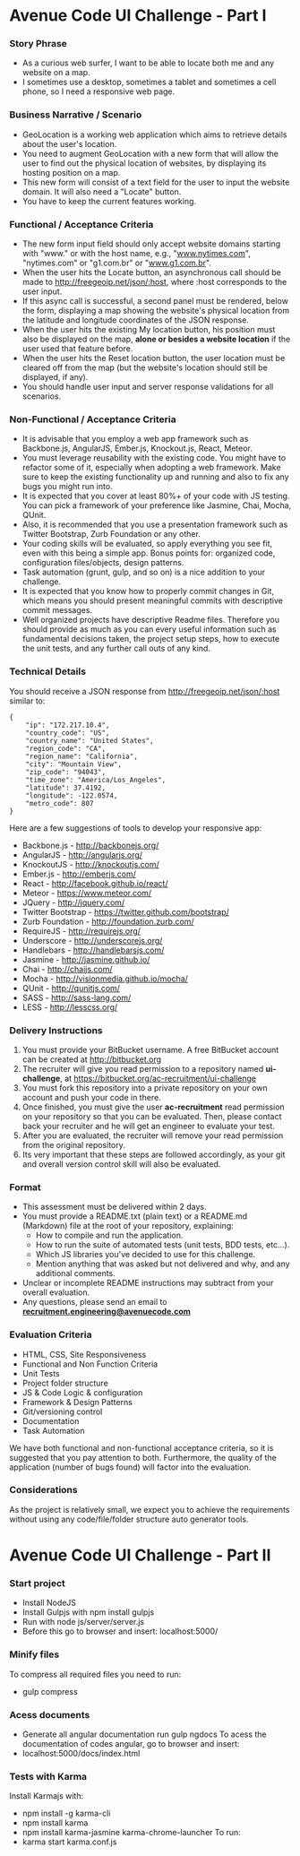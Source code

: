 # Avenue Code UI Challenge - Part I #

### Story Phrase ###
* As a curious web surfer, I want to be able to locate both me and any website on a map.
* I sometimes use a desktop, sometimes a tablet and sometimes a cell phone, so I need a responsive web page.

### Business Narrative / Scenario ###
* GeoLocation is a working web application which aims to retrieve details about the user's location. 
* You need to augment GeoLocation with a new form that will allow the user to find out the physical location of websites, by displaying its hosting position on a map. 
* This new form will consist of a text field for the user to input the website domain.  It will also need a "Locate" button.
* You have to keep the current features working.

### Functional / Acceptance Criteria ###
* The new form input field should only accept website domains starting with "www."  or with the host name, e.g., "www.nytimes.com", "nytimes.com" or "g1.com.br" or "www.g1.com.br".
* When the user hits the Locate button, an asynchronous call should be made to http://freegeoip.net/json/:host, where :host corresponds to the user input.
* If this async call is successful, a second panel must be rendered, below the form, displaying a map showing the website's physical location from the latitude and longitude coordinates of the JSON response.
* When the user hits the existing My location button, his position must also be displayed on the map, **alone or besides a website location** if the user used that feature before.
* When the user hits the Reset location button, the user location must be cleared off from the map (but the website's location should still be displayed, if any).
* You should handle user input and server response validations for all scenarios.


### Non-Functional / Acceptance Criteria ###
* It is advisable that you employ a web app framework such as Backbone.js, AngularJS, Ember.js, Knockout.js, React, Meteor.
* You must leverage reusability with the existing code. You might have to refactor some of it, especially when adopting a web framework. Make sure to keep the existing functionality up and running and also to fix any bugs you might run into.
* It is expected that you cover at least 80%+ of your code with JS testing. You can pick a framework of your preference like Jasmine, Chai, Mocha, QUnit.
* Also, it is recommended that you use a presentation framework such as Twitter Bootstrap, Zurb Foundation or any other.
* Your coding skills will be evaluated, so apply everything you see fit, even with this being a simple app. Bonus points for: organized code, configuration files/objects, design patterns.
* Task automation (grunt, gulp, and so on) is a nice addition to your challenge.
* It is expected that you know how to properly commit changes in Git, which means you should present meaningful commits with descriptive commit messages.
* Well organized projects have descriptive Readme files. Therefore you should provide as much as you can every useful information such as fundamental decisions taken, the project setup steps, how to execute the unit tests, and any further call outs of any kind.

### Technical Details ###
You should receive a JSON response from http://freegeoip.net/json/:host similar to:

```
{
    "ip": "172.217.10.4",
    "country_code": "US",
    "country_name": "United States",
    "region_code": "CA",
    "region_name": "California",
    "city": "Mountain View",
    "zip_code": "94043",
    "time_zone": "America/Los_Angeles",
    "latitude": 37.4192,
    "longitude": -122.0574,
    "metro_code": 807
}
```

Here are a few suggestions of tools to develop your responsive app:

* Backbone.js - http://backbonejs.org/
* AngularJS - http://angularjs.org/
* KnockoutJS - http://knockoutjs.com/
* Ember.js - http://emberjs.com/
* React - http://facebook.github.io/react/
* Meteor - https://www.meteor.com/
* JQuery - http://jquery.com/
* Twitter Bootstrap - https://twitter.github.com/bootstrap/
* Zurb Foundation - http://foundation.zurb.com/
* RequireJS - http://requirejs.org/
* Underscore - http://underscorejs.org/
* Handlebars - http://handlebarsjs.com/
* Jasmine - http://jasmine.github.io/
* Chai - http://chaijs.com/
* Mocha - http://visionmedia.github.io/mocha/
* QUnit - http://qunitjs.com/
* SASS - http://sass-lang.com/
* LESS - http://lesscss.org/

### Delivery Instructions ###

1. You must provide your BitBucket username. A free BitBucket account can be created at http://bitbucket.org
1. The recruiter will give you read permission to a repository named **ui-challenge**, at https://bitbucket.org/ac-recruitment/ui-challenge
1. You must fork this repository into a private repository on your own account and push your code in there.
1. Once finished, you must give the user **ac-recruitment** read permission on your repository so that you can be evaluated. Then, please contact back your recruiter and he will get an engineer to evaluate your test.
1. After you are evaluated, the recruiter will remove your read permission from the original repository.
1. Its very important that these steps are followed accordingly, as your git and overall version control skill will also be evaluated.

### Format ###

* This assessment must be delivered within 2 days.
* You must provide a README.txt (plain text) or a README.md (Markdown) file at the root of your repository, explaining:
    * How to compile and run the application.
    * How to run the suite of automated tests (unit tests, BDD tests, etc...).
    * Which JS libraries you've decided to use for this challenge.
    * Mention anything that was asked but not delivered and why, and any additional comments.
* Unclear or incomplete README instructions may subtract from your overall evaluation.
* Any questions, please send an email to **recruitment.engineering@avenuecode.com**


### Evaluation Criteria ###

* HTML, CSS, Site Responsiveness
* Functional and Non Function Criteria
* Unit Tests
* Project folder structure
* JS & Code Logic & configuration
* Framework & Design Patterns
* Git/versioning control
* Documentation
* Task Automation

We have both functional and non-functional acceptance criteria, so it is suggested that you pay attention to both. Furthermore, the quality of the application (number of bugs found) will factor into the evaluation.

### Considerations ###
As the project is relatively small, we expect you to achieve the requirements without using any code/file/folder structure auto generator tools.

# Avenue Code UI Challenge - Part II #

### Start project ###
* Install NodeJS
* Install Gulpjs with npm install gulpjs
* Run with node js/server/server.js
* Before this go to browser and insert: localhost:5000/

###  Minify files ###
To compress all required files you need to run:
* gulp compress

### Acess documents ###
* Generate all angular documentation run gulp ngdocs
To acess the documentation of codes angular, go to browser and insert:
* localhost:5000/docs/index.html

### Tests with Karma ###
Install Karmajs with: 
* npm install -g karma-cli
* npm install karma
* npm install karma-jasmine karma-chrome-launcher
To run:
* karma start karma.conf.js

